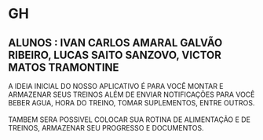 # GH
## ALUNOS : IVAN CARLOS AMARAL GALVÃO RIBEIRO, LUCAS SAITO SANZOVO, VICTOR MATOS TRAMONTINE
A IDEIA INICIAL DO NOSSO APLICATIVO É PARA VOCÊ MONTAR E ARMAZENAR SEUS TREINOS ALÉM DE ENVIAR NOTIFICAÇÕES PARA VOCÊ BEBER AGUA, HORA DO TREINO, TOMAR SUPLEMENTOS, ENTRE OUTROS. <br />
<br />
TAMBEM SERA POSSIVEL COLOCAR SUA ROTINA DE ALIMENTAÇÃO E DE TREINOS, ARMAZENAR SEU PROGRESSO E DOCUMENTOS.
